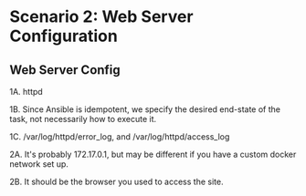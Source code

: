 # Scenario 2: Web Server Configuration

## Web Server Config
1A. httpd

1B. Since Ansible is idempotent, we specify the desired end-state of the task, not necessarily how to execute it.

1C. /var/log/httpd/error_log, and /var/log/httpd/access_log

2A. It's probably 172.17.0.1, but may be different if you have a custom docker network set up.

2B. It should be the browser you used to access the site.
